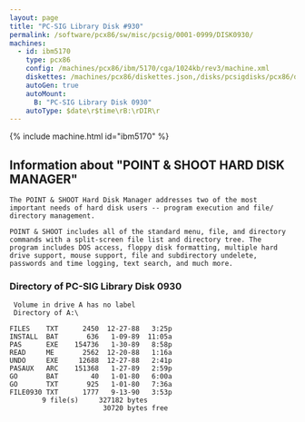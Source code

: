```yaml
---
layout: page
title: "PC-SIG Library Disk #930"
permalink: /software/pcx86/sw/misc/pcsig/0001-0999/DISK0930/
machines:
  - id: ibm5170
    type: pcx86
    config: /machines/pcx86/ibm/5170/cga/1024kb/rev3/machine.xml
    diskettes: /machines/pcx86/diskettes.json,/disks/pcsigdisks/pcx86/diskettes.json
    autoGen: true
    autoMount:
      B: "PC-SIG Library Disk 0930"
    autoType: $date\r$time\rB:\rDIR\r
---
```


{% include machine.html id="ibm5170" %}

## Information about "POINT & SHOOT HARD DISK MANAGER"

    The POINT & SHOOT Hard Disk Manager addresses two of the most
    important needs of hard disk users -- program execution and file/
    directory management.
    
    POINT & SHOOT includes all of the standard menu, file, and directory
    commands with a split-screen file list and directory tree. The
    program includes DOS access, floppy disk formatting, multiple hard
    drive support, mouse support, file and subdirectory undelete,
    passwords and time logging, text search, and much more.

### Directory of PC-SIG Library Disk 0930

     Volume in drive A has no label
     Directory of A:\

    FILES    TXT      2450  12-27-88   3:25p
    INSTALL  BAT       636   1-09-89  11:05a
    PAS      EXE    154736   1-30-89   8:58p
    READ     ME       2562  12-20-88   1:16a
    UNDO     EXE     12688  12-27-88   2:41p
    PASAUX   ARC    151368   1-27-89   2:59p
    GO       BAT        40   1-01-80   6:00a
    GO       TXT       925   1-01-80   7:36a
    FILE0930 TXT      1777   9-13-90   3:53p
            9 file(s)     327182 bytes
                           30720 bytes free
